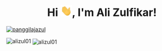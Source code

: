 <h1 align="center">Hi <img src="https://raw.githubusercontent.com/ABSphreak/ABSphreak/master/gifs/Hi.gif" width="30px">, I'm Ali Zulfikar!</h1>

<!--
![](https://visitor-badge.laobi.icu/badge?page_id=alizul01.alizul01) 
[![Github](https://img.shields.io/github/followers/alizul01?label=Followers&logo=Github)](https://github.com/alizul01) -->

<p align="left"> <a href="https://twitter.com/panggilajazul" target="blank"><img src="https://img.shields.io/twitter/follow/panggilajazul?logo=twitter&style=for-the-badge" alt="panggilajazul" /></a> </p>

<p><img align="left" src="https://github-readme-stats.vercel.app/api/top-langs?username=alizul01&show_icons=true&locale=en&layout=compact" alt="alizul01" /></p>

<p>&nbsp;<img align="center" src="https://github-readme-stats.vercel.app/api?username=alizul01&show_icons=true&locale=en" alt="alizul01" /></p>

<!---
alizul01/alizul01 is a ✨ special ✨ repository because its `README.md` (this file) appears on your GitHub profile.
You can click the Preview link to take a look at your changes.
--->
